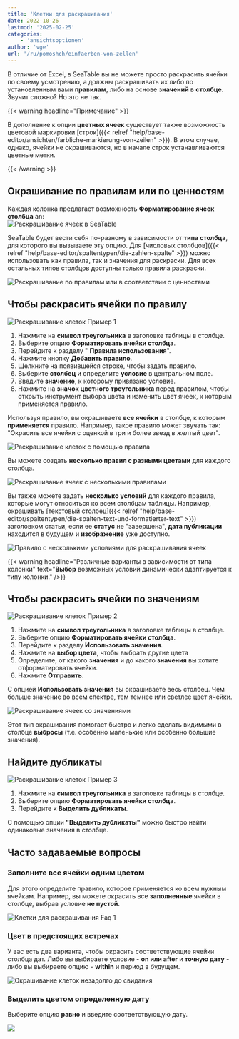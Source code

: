 ```yaml
---
title: 'Клетки для раскрашивания'
date: 2022-10-26
lastmod: '2025-02-25'
categories:
    - 'ansichtsoptionen'
author: 'vge'
url: '/ru/pomoshch/einfaerben-von-zellen'
---
```


В отличие от Excel, в SeaTable вы не можете просто раскрасить ячейки по своему усмотрению, а должны раскрашивать их либо по установленным вами **правилам**, либо на основе **значений** в **столбце**. Звучит сложно? Но это не так.

{{< warning  headline="Примечание" >}}

В дополнение к опции **цветных ячеек** существует также возможность цветовой маркировки [строк]({{< relref "help/base-editor/ansichten/farbliche-markierung-von-zeilen" >}}). В этом случае, однако, ячейки не окрашиваются, но в начале строк устанавливаются цветные метки.

{{< /warning >}}

## Окрашивание по правилам или по ценностям

Каждая колонка предлагает возможность **Форматирование ячеек столбца** an:  
![Раскрашивание ячеек в SeaTable](images/color-cells.png)

SeaTable будет вести себя по-разному в зависимости от **типа столбца**, для которого вы вызываете эту опцию. Для [числовых столбцов]({{< relref "help/base-editor/spaltentypen/die-zahlen-spalte" >}}) можно использовать как правила, так и значения для раскраски. Для всех остальных типов столбцов доступны только правила раскраски.

![Раскрашивание по правилам или в соответствии с ценностями](images/color-cells-rules-values.png)

## Чтобы раскрасить ячейки по правилу

![Раскрашивание клеток Пример 1](images/einfaerben-von-zellen-beispiel-1-1.gif)

1. Нажмите на **символ треугольника** в заголовке таблицы в столбце.
2. Выберите опцию **Форматировать ячейки столбца**.
3. Перейдите к разделу " **Правила использования**".
4. Нажмите кнопку **Добавить правило**.
5. Щелкните на появившейся строке, чтобы задать правило.
6. Выберите **столбец** и определите **условие** в центральном поле.
7. Введите **значение**, к которому привязано условие.
8. Нажмите на **значок цветного треугольника** перед правилом, чтобы открыть инструмент выбора цвета и изменить цвет ячеек, к которым применяется правило.

Используя правило, вы окрашиваете **все ячейки** в столбце, к которым **применяется** правило. Например, такое правило может звучать так: "Окрасить все ячейки с оценкой в три и более звезд в желтый цвет".

![Раскрашивание клеток с помощью правила](images/Einfaerben-von-Zellen-mit-einer-Regel.png)

Вы можете создать **несколько правил с разными цветами** для каждого столбца.

![Раскрашивание ячеек с несколькими правилами](images/Einfaerben-von-Zellen-mit-mehreren-Regeln.png)

Вы также можете задать **несколько условий** для каждого правила, которые могут относиться ко всем столбцам таблицы. Например, окрашивать [текстовый столбец]({{< relref "help/base-editor/spaltentypen/die-spalten-text-und-formatierter-text" >}}) заголовком статьи, если ее **статус** не "завершена", **дата публикации** находится в будущем и **изображение** уже доступно.

![Правило с несколькими условиями для раскрашивания ячеек](images/Regel-mit-mehreren-Bedingungen-fuer-die-farbliche-Zeilenmarkierung.png)

{{< warning  headline="Различные варианты в зависимости от типа колонки"  text="**Выбор** возможных условий динамически адаптируется к типу колонки." />}}

## Чтобы раскрасить ячейки по значениям

![Раскрашивание клеток Пример 2](images/einfaerben-von-zellen-beispiel-2-1.gif)

1. Нажмите на **символ треугольника** в заголовке таблицы в столбце.
2. Выберите опцию **Форматировать ячейки столбца**.
3. Перейдите к разделу **Использовать значения**.
4. Нажмите на **выбор цвета**, чтобы выбрать другие цвета
5. Определите, от какого **значения** и до какого **значения** вы хотите отформатировать ячейки.
6. Нажмите **Отправить**.

С опцией **Использовать значения** вы окрашиваете весь столбец. Чем больше значение во всем спектре, тем темнее или светлее цвет ячейки.

![Раскрашивание ячеек со значениями](images/einfaerben-von-zellen-2.png)

Этот тип окрашивания помогает быстро и легко сделать видимыми в столбце **выбросы** (т.е. особенно маленькие или особенно большие значения).

## Найдите дубликаты

![Раскрашивание клеток Пример 3](images/einfaerben-von-zellen-beispiel-3.gif)

1. Нажмите на **символ треугольника** в заголовке таблицы в столбце.
2. Выберите опцию **Форматировать ячейки столбца**.
3. Перейдите к **Выделить дубликаты**.

С помощью опции **"Выделить дубликаты"** можно быстро найти одинаковые значения в столбце.

## Часто задаваемые вопросы

### Заполните все ячейки одним цветом

Для этого определите правило, которое применяется ко всем нужным ячейкам. Например, вы можете окрасить все **заполненные** ячейки в столбце, выбрав условие **не пустой**.

![Клетки для раскрашивания Faq 1](images/einfaerben-von-zellen-6.png)

### Цвет в предстоящих встречах

У вас есть два варианта, чтобы окрасить соответствующие ячейки столбца дат. Либо вы выбираете условие - **on или after** и **точную дату** - либо вы выбираете опцию - **within** и период в будущем.

![Окрашивание клеток незадолго до свидания](images/einfaerben-von-zellen-7.png)

### Выделить цветом определенную дату

Выберите опцию **равно** и введите соответствующую дату.

![](images/einfaerben-von-zellen-8.png)
